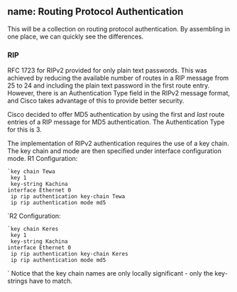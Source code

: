 name: Routing Protocol Authentication
---
This will be a collection on routing protocol authentication. By assembling in one place, we can quickly see the differences.

### RIP
RFC 1723 for RIPv2 provided for only plain text passwords. This was achieved by reducing the available number of routes in a RIP message from 25 to 24 and including the plain text password in the first route entry. However, there is an Authentication Type field in the RIPv2 message format, and Cisco takes advantage of this to provide better security.

Cisco decided to offer MD5 authentication by using the first and *last* route entries of a RIP message for MD5 authentication. The Authentication Type for this is 3.

The implementation of RIPv2 authentication requires the use of a key chain. The key chain and mode are then specified under interface configuration mode.
R1 Configuration:
```
`key chain Tewa
 key 1
 key-string Kachina
interface Ethernet 0
 ip rip authentication key-chain Tewa
 ip rip authentication mode md5
```
`R2 Configuration:
```
`key chain Keres
 key 1
 key-string Kachina
interface Ethernet 0
 ip rip authentication key-chain Keres
 ip rip authentication mode md5
```
`
Notice that the key chain names are only locally significant - only the key-strings have to match.